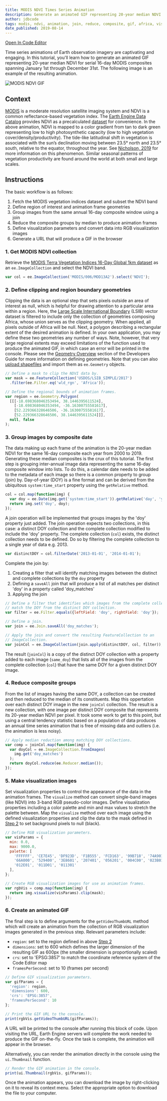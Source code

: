 ```yaml
---
title: MODIS NDVI Times Series Animation
description: Generate an animated GIF representing 20-year median NDVI for serial 16-day MODIS composites spanning January 1st through December 31st.
author: jdbcode
tags: modis, ndvi, animation, join, reduce, composite, gif, africa, visualization
date_published: 2019-08-14
---
```

<!--
Copyright 2019 The Google Earth Engine Community Authors

Licensed under the Apache License, Version 2.0 (the "License");
you may not use this file except in compliance with the License.
You may obtain a copy of the License at

    https://www.apache.org/licenses/LICENSE-2.0

Unless required by applicable law or agreed to in writing, software
distributed under the License is distributed on an "AS IS" BASIS,
WITHOUT WARRANTIES OR CONDITIONS OF ANY KIND, either express or implied.
See the License for the specific language governing permissions and
limitations under the License.
-->

[Open In Code Editor](https://code.earthengine.google.com/71b14acfca89099a010adceef8f7f9bb)

Time series animations of Earth observation imagery are captivating and
engaging. In this tutorial, you'll learn how to generate an animated GIF
representing 20-year median NDVI for serial 16-day MODIS composites spanning
January 1st through December 31st. The following image is an example of the
resulting animation.

![MODIS NDVI GIF](modis-ndvi-time-series-animation.gif)

## Context

[MODIS](https://modis.gsfc.nasa.gov/) is a moderate resolution satellite imaging
system and NDVI is a common reflectance-based vegetation index. The
[Earth Engine Data Catalog](https://developers.google.com/earth-engine/datasets/)
provides NDVI as a precalculated
[dataset](https://developers.google.com/earth-engine/datasets/catalog/MODIS_006_MOD13A2)
for convenience. In the above animation, NDVI is mapped to a color gradient from
tan to dark green representing low to high photosynthetic capacity (low to high
vegetation cover/density/productivity). The tide-like latitudinal shift in
vegetation is associated with the sun’s declination moving between 23.5&deg;
north and 23.5&deg; south, relative to the equator, throughout the year. See
[Nicholson, 2019](https://journals.ametsoc.org/doi/full/10.1175/BAMS-D-16-0287.1)
for more information on this phenomenon. Similar seasonal patterns of vegetation
productivity are found around the world at both small and large scales.

## Instructions

The basic workflow is as follows:

1. Fetch the MODIS vegetation indices dataset and subset the NDVI band
2. Define region of interest and animation frame geometries
3. Group images from the same annual 16-day composite window using a join
4. Reduce the composite groups by median to produce animation frames
5. Define visualization parameters and convert data into RGB visualization
images
6. Generate a URL that will produce a GIF in the browser

### 1. Get MODIS NDVI collection

Retrieve the [MODIS Terra Vegetation Indices 16-Day Global 1km dataset](https://developers.google.com/earth-engine/datasets/catalog/MODIS_006_MOD13A2)
as an `ee.ImageCollection` and select the NDVI band.

```js
var col = ee.ImageCollection('MODIS/006/MOD13A2').select('NDVI');
```

### 2. Define clipping and region boundary geometries

Clipping the data is an optional step that sets pixels outside an area of
interest as null, which is helpful for drawing attention to a particular area
within a region. Here, the [Large Scale International Boundary](https://developers.google.com/earth-engine/datasets/catalog/USDOS_LSIB_SIMPLE_2017)
(LSIB) vector dataset is filtered to include only the collection of geometries
composing Africa, whose union serves as the clipping geometry. When applied, all
pixels outside of Africa will be null. Next, a polygon describing a rectangular
extent of the desired animation is defined. In your own application, you may
define these two geometries any number of ways. Note, however, that very large
regional extents may exceed limitations of the function used to produce the
animated GIF, in which case an error will be printed in the console. Please see
the [Geometry Overview](https://developers.google.com/earth-engine/geometries)
section of the Developers Guide for more information on defining geometries.
Note that you can also
[upload shapefiles](https://developers.google.com/earth-engine/importing#uploading-table-assets)
and import them as `ee.Geometry` objects.

```js
// Define a mask to clip the NDVI data by.
var mask = ee.FeatureCollection('USDOS/LSIB_SIMPLE/2017')
  .filter(ee.Filter.eq('wld_rgn', 'Africa'));

// Define the regional bounds of animation frames.
var region = ee.Geometry.Polygon(
  [[[-18.698368046353494, 38.1446395611524],
    [-18.698368046353494, -36.16300755581617],
    [52.229366328646506, -36.16300755581617],
    [52.229366328646506, 38.1446395611524]]],
  null, false
);
```

### 3. Group images by composite date

The data making up each frame of the animation is the 20-year median NDVI for
the same 16-day composite each year from 2000 to 2019. Generating these median
composites is the crux of this tutorial. The first step is grouping inter-annual
image data representing the same 16-day composite window into lists. To do this,
a calendar date needs to be added to the metadata of each image so there is a
common property to group (join) by. Day-of-year (DOY) is a fine format and can
be derived from the ubiquitous `system:time_start` property using the
`getRelative` method.

```js
col = col.map(function(img) {
  var doy = ee.Date(img.get('system:time_start')).getRelative('day', 'year');
  return img.set('doy', doy);
});
```

A join operation will be implemented that groups images by the 'doy' property
just added. The join operation  expects two collections, in this case: a
distinct DOY collection and the complete collection modified to include the
'doy' property. The complete collection (`col`) exists, the distinct collection
needs to be defined. Do so by filtering the complete collection to a single year
of data e.g. 2013. 

```js
var distinctDOY = col.filterDate('2013-01-01', '2014-01-01');
```

Complete the join by:

1. Creating a filter that will identify matching images between the distinct and
complete collections by the `doy` property
2. Defining a `saveAll` join that will produce a list of all matches per
distinct 'doy' in a property called 'doy_matches'
3. Applying the join

```js
// Define a filter that identifies which images from the complete collection
// match the DOY from the distinct DOY collection.
var filter = ee.Filter.equals({leftField: 'doy', rightField: 'doy'});

// Define a join.
var join = ee.Join.saveAll('doy_matches');

// Apply the join and convert the resulting FeatureCollection to an
// ImageCollection.
var joinCol = ee.ImageCollection(join.apply(distinctDOY, col, filter));
```

The result (`joinCol`) is a copy of the distinct DOY collection with a property
added to each image (`same_doy`) that lists all of the images from the complete
collection (`col`) that have the same DOY for a given distinct DOY image.

### 4. Reduce composite groups

From the list of images having the same DOY, a collection can be created and
then reduced to the median of its constituents. Map this oppertation over each
distinct DOY image in the new `joinCol` collection. The result is a new
collection, with one image per distinct DOY composite that represents its
20-year median NDVI per pixel. It took some work to get to this point, but using
a central tendency statistic based on a population of data produces an annual
time series animation that is free of missing data and outliers
(i.e. the animation is less noisy).

```js
// Apply median reduction among matching DOY collections.
var comp = joinCol.map(function(img) {
  var doyCol = ee.ImageCollection.fromImages(
    img.get('doy_matches')
  );
  return doyCol.reduce(ee.Reducer.median());
});
```

### 5. Make visualization images

Set visualization properties to control the appearance of the data in the
animation frames. The `visualize` method can convert single-band images
(like NDVI) into 3-band RGB pseudo-color images. Define visualization properties
including a color palette and min and max values to stretch the palette between.
Map the `visualize` method over each image using the defined visualization
properties and clip the data to the mask defined in
[Step 2](#2-define-clipping-and-region-boundary-geometries)
to set background pixels to null (black).

```js
// Define RGB visualization parameters.
var visParams = {
  min: 0.0,
  max: 9000.0,
  palette: [
    'FFFFFF', 'CE7E45', 'DF923D', 'F1B555', 'FCD163', '99B718', '74A901',
    '66A000', '529400', '3E8601', '207401', '056201', '004C00', '023B01',
    '012E01', '011D01', '011301'
  ],
};

// Create RGB visualization images for use as animation frames.
var rgbVis = comp.map(function(img) {
  return img.visualize(visParams).clip(mask);
});
```

### 6. Create an animated GIF

The final step is to define arguments for the `getVideoThumbURL` method which
will create an animation from the collection of RGB visualization images
generated in the previous step. Relevant parameters include:

- `region`: set to the region defined in above [Step 2](#2-define-clipping-and-region-boundary-geometries)
- `dimensions`: set to 600 which defines the larger dimension of the resulting GIF as 600px (the smaller dimension
is proportionally scaled)
- `crs`: set to 'EPSG:3857' to match the coordinate reference system of the Code Editor map
- `framesPerSecond`: set to 10 (frames per second)

```js
// Define GIF visualization parameters.
var gifParams = {
  'region': region,
  'dimensions': 600,
  'crs': 'EPSG:3857',
  'framesPerSecond': 10
};

// Print the GIF URL to the console.
print(rgbVis.getVideoThumbURL(gifParams));
```

A URL will be printed to the console after running this block of code. Upon
visiting the URL, Earth Engine servers will complete the work needed to produce
the GIF on-the-fly. Once the task is complete, the animation will appear in the
browser.

Alternatively, you can render the animation directly in the console using the
`ui.Thumbnail` function.

```js
// Render the GIF animation in the console.
print(ui.Thumbnail(rgbVis, gifParams));
```

Once the animation appears, you can download the image by right-clicking on it
to reveal its context menu. Select the appropriate option to download the
file to your computer.
